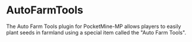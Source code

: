 # AutoFarmTools
The Auto Farm Tools plugin for PocketMine-MP allows players to easily plant seeds in farmland using a special item called the "Auto Farm Tools".
